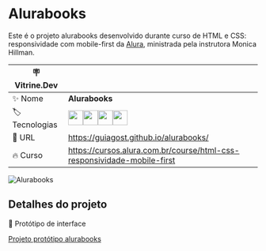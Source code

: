 <!--<p align="center"><img width="600"  alt="resultadoAula1" src="https://github.com/GuiAgost/alurabooks/assets/76624588/d630b53e-0320-49f0-8662-8bb6149c3837"></p>-->

# Alurabooks

Este é o projeto alurabooks desenvolvido durante curso de HTML e CSS: responsividade com mobile-first da [Alura](https://www.alura.com.br/), ministrada pela instrutora Monica Hillman.

| :placard: Vitrine.Dev |     |
| -------------  | --- |
| :sparkles: Nome        | **Alurabooks**
| :label: Tecnologias | <img src="https://cdn.jsdelivr.net/gh/devicons/devicon/icons/html5/html5-plain-wordmark.svg" width="30" hedight="30"/><img src="https://cdn.jsdelivr.net/gh/devicons/devicon/icons/css3/css3-plain-wordmark.svg" width="30" hedight="30"/><img src="https://github.com/GuiAgost/alurabooks/assets/76624588/72e1505f-3653-4112-9efc-84a5f0e74847" width="30" hedight="30"/><img src="https://github.com/GuiAgost/alurabooks/assets/76624588/8c622c5d-ce86-442e-9105-5ce6f69b2977g" width="30" hedight="30"/>
| :rocket: URL         | https://guiagost.github.io/alurabooks/
| :fire: Curso     | https://cursos.alura.com.br/course/html-css-responsividade-mobile-first

<!-- Inserir imagem com a #vitrinedev ao final do link -->
![Alurabooks](https://github.com/GuiAgost/alurabooks/assets/76624588/6c6b1463-7b2c-4425-bdd6-c1716ad8a3d4#vitrinedev)

## Detalhes do projeto

🔗 Protótipo de interface

[Projeto protótipo alurabooks](https://www.figma.com/file/MSbJham9fIdRhtYwcb2Mlr/AluraBooks-(Copy)?type=design&t=MWewwjklgYFZMWqy-0)







